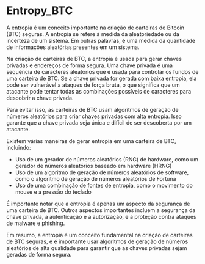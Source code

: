 # Entropy_BTC

A entropia é um conceito importante na criação de carteiras de Bitcoin (BTC) seguras. A entropia se refere à medida da aleatoriedade ou da incerteza de um sistema. Em outras palavras, é uma medida da quantidade de informações aleatórias presentes em um sistema.

Na criação de carteiras de BTC, a entropia é usada para gerar chaves privadas e endereços de forma segura. Uma chave privada é uma sequência de caracteres aleatórios que é usada para controlar os fundos de uma carteira de BTC. Se a chave privada for gerada com baixa entropia, ela pode ser vulnerável a ataques de força bruta, o que significa que um atacante pode tentar todas as combinações possíveis de caracteres para descobrir a chave privada.

Para evitar isso, as carteiras de BTC usam algoritmos de geração de números aleatórios para criar chaves privadas com alta entropia. Isso garante que a chave privada seja única e difícil de ser descoberta por um atacante.

Existem várias maneiras de gerar entropia em uma carteira de BTC, incluindo:

* Uso de um gerador de números aleatórios (RNG) de hardware, como um gerador de números aleatórios baseado em hardware (HRNG)
* Uso de um algoritmo de geração de números aleatórios de software, como o algoritmo de geração de números aleatórios de Fortuna
* Uso de uma combinação de fontes de entropia, como o movimento do mouse e a pressão do teclado

É importante notar que a entropia é apenas um aspecto da segurança de uma carteira de BTC. Outros aspectos importantes incluem a segurança da chave privada, a autenticação e a autorização, e a proteção contra ataques de malware e phishing.

Em resumo, a entropia é um conceito fundamental na criação de carteiras de BTC seguras, e é importante usar algoritmos de geração de números aleatórios de alta qualidade para garantir que as chaves privadas sejam geradas de forma segura.
